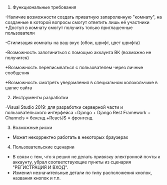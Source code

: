1. Функциональные требования

-Наличие возможности создать приватную запароленную "комнату", на созданные в которой вопросы смогут ответить лишь её участники
+Доступ в комнату смогут получить только приглашенные пользователи

-Стилизация комнаты на ваш вкус (обои, шрифт, цвет шрифта)

-Возможность залогиниться с помощью аккаунта ВК (возможно не получится)

+Возможность переписываться с пользователем через личные сообщения

+Возможность смотреть уведомления в специальном колокольчике в шапке сайта

2. Инструменты разработки

-Visual Studio 2019: для разработки серверной части и пользовательского интерфейса
+Django + Django Rest Framework + Channels = бекенд
+ReactJS = фронтенд

3. Возможные риски

+ Может некорректно работать в некоторых браузерах

4. Пользовательские сценарии

* В связи с тем, что я решил не делать привязку электронной почты к аккаунту, убрал соответствующие пункты из сценария "РЕГИСТРАЦИЯ И ВХОД".
* Изменил незначительные детали по типу расположения кнопок, названия кнопок и т.п.
